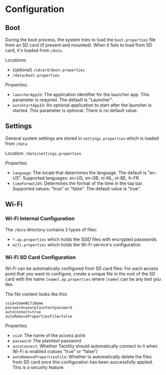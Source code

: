# Configuration

## Boot

During the boot process, the system tries to load the `boot.properties` file from an SD card (if present and mounted).
When it fails to load from SD card, it's loaded from `/data`.

Locations:
- (optional) `/sdcard/boot.properties`
- `/data/boot.properties`

Properties:
- `launcherAppId`: The application identifier for the launcher app. This parameter is required. The default is "Launcher".
- `autoStartAppId`: An optional application to start after the launcher is started. This parameter is optional. There is no default value.

## Settings

General system settings are stored in `settings.properties` which is loaded from `/data`

Location: `/data/settings.properties`

Properties:
- `language`: The locale that determines the language. The default is "en-US". Supported languages: en-US, en-GB, nl-NL, nl-BE, fr-FR
- `timeFormat24h`: Determines the format of the time in the top bar. Supported values: "true" or "false". The default value is "true".

## Wi-Fi

### Wi-Fi Internal Configuration

The `/data` directory contains 2 types of files:
- `*.ap.properties` which holds the SSID files with encrypted passwords
- `wifi.properties` which holds the Wi-Fi service's configuration

### Wi-Fi SD Card Configuration

Wi-Fi can be automatically configured from SD card files: For each access point that you want to configure, create a unique file in the root of the SD card with the name `[name].ap.properties` where `[name]` can be any text you like.

The file content looks like this:

```properties
ssid=SomeWifiName
password=yourplaintextpassword
autoConnect=true
autoRemovePropertiesFile=false
```

Properties:
- `ssid`: The name of the access point
- `password`: The plaintext password
- `autoConnect`: Whether Tactility should automatically connect to it when Wi-Fi is enabled (values "true" or "false")
- `autoRemovePropertiesFile`: Whether to automatically delete the files from SD card once this configuration has been successfully applied. This is a security feature.
